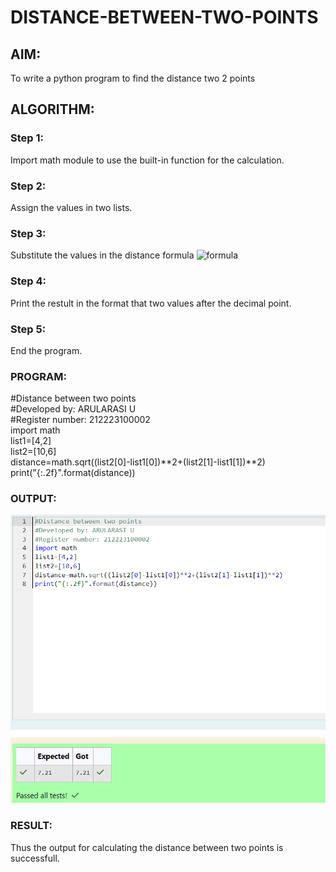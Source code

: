 # DISTANCE-BETWEEN-TWO-POINTS

## AIM:
To write a python program to find the distance two 2 points
## ALGORITHM:

### Step 1:
Import math module to use the built-in function for the calculation. 
### Step 2:
Assign the values in two lists. 
### Step 3: 
Substitute the values in the distance formula  ![formula](/formula.JPG)
### Step 4:
Print the restult in the format that two values after the decimal point.

### Step 5:
End the program.

### PROGRAM:
#Distance between two points\
#Developed by: ARULARASI U\
#Register number: 212223100002\
import math\
list1=[4,2]\
list2=[10,6]\
distance=math.sqrt((list2[0]-list1[0])**2+(list2[1]-list1[1])**2)\
print("{:.2f}".format(distance))
  


### OUTPUT:
![alt text](<Screenshot 2024-04-16 193650.png>)

### RESULT:
Thus the output for calculating the distance between two points is successfull.

